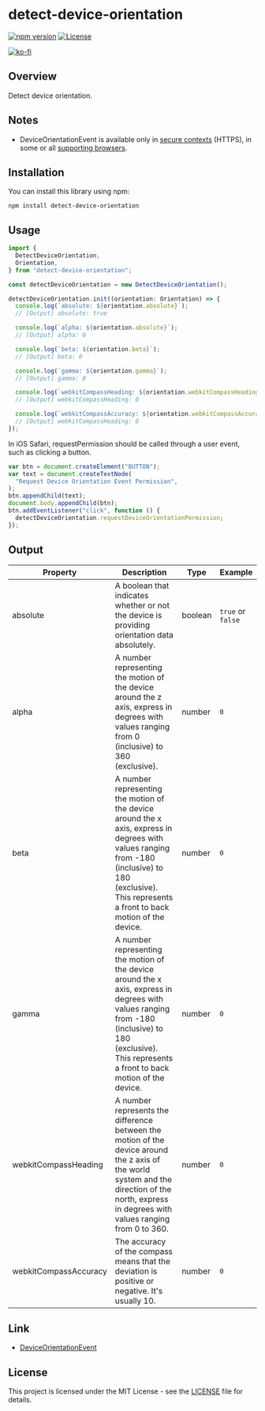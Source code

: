 # detect-device-orientation

[![npm version](https://badge.fury.io/js/detect-device-orientation.svg)](https://badge.fury.io/js/detect-device-orientation)
[![License](https://img.shields.io/badge/license-MIT-blue.svg)](https://opensource.org/licenses/MIT)

[![ko-fi](https://ko-fi.com/img/githubbutton_sm.svg)](https://ko-fi.com/B0B6TVH92)

## Overview

Detect device orientation.

## Notes

- DeviceOrientationEvent is available only in [secure contexts](https://developer.mozilla.org/en-US/docs/Web/Security/Secure_Contexts) (HTTPS), in some or all [supporting browsers](https://developer.mozilla.org/en-US/docs/Web/API/Device_orientation_events/Detecting_device_orientation#browser_compatibility).

## Installation

You can install this library using npm:

```shell
npm install detect-device-orientation
```

## Usage

```typescript
import {
  DetectDeviceOrientation,
  Orientation,
} from "detect-device-orientation";

const detectDeviceOrientation = new DetectDeviceOrientation();

detectDeviceOrientation.init((orientation: Orientation) => {
  console.log(`absolute: ${orientation.absolute}`);
  // [Output] absolute: true

  console.log(`alpha: ${orientation.absolute}`);
  // [Output] alpha: 0

  console.log(`beta: ${orientation.beta}`);
  // [Output] beta: 0

  console.log(`gamma: ${orientation.gamma}`);
  // [Output] gamma: 0

  console.log(`webkitCompassHeading: ${orientation.webkitCompassHeading}`);
  // [Output] webkitCompassHeading: 0

  console.log(`webkitCompassAccuracy: ${orientation.webkitCompassAccuracy}`);
  // [Output] webkitCompassHeading: 0
});
```

In iOS Safari, requestPermission should be called through a user event, such as clicking a button.

```typescript
var btn = document.createElement("BUTTON");
var text = document.createTextNode(
  "Request Device Orientation Event Permission",
);
btn.appendChild(text);
document.body.appendChild(btn);
btn.addEventListener("click", function () {
  detectDeviceOrientation.requestDeviceOrientationPermission;
});
```

## Output

| Property              | Description                                                                                                                                                                                              | Type    | Example           |
| --------------------- | -------------------------------------------------------------------------------------------------------------------------------------------------------------------------------------------------------- | ------- | ----------------- |
| absolute              | A boolean that indicates whether or not the device is providing orientation data absolutely.                                                                                                             | boolean | `true` or `false` |
| alpha                 | A number representing the motion of the device around the z axis, express in degrees with values ranging from 0 (inclusive) to 360 (exclusive).                                                          | number  | `0`               |
| beta                  | A number representing the motion of the device around the x axis, express in degrees with values ranging from -180 (inclusive) to 180 (exclusive). This represents a front to back motion of the device. | number  | `0`               |
| gamma                 | A number representing the motion of the device around the x axis, express in degrees with values ranging from -180 (inclusive) to 180 (exclusive). This represents a front to back motion of the device. | number  | `0`               |
| webkitCompassHeading  | A number represents the difference between the motion of the device around the z axis of the world system and the direction of the north, express in degrees with values ranging from 0 to 360.          | number  | `0`               |
| webkitCompassAccuracy | The accuracy of the compass means that the deviation is positive or negative. It's usually 10.                                                                                                           | number  | `0`               |

## Link

- [DeviceOrientationEvent](https://developer.mozilla.org/en-US/docs/Web/API/DeviceOrientationEvent)

## License

This project is licensed under the MIT License - see the [LICENSE](LICENSE) file for details.
